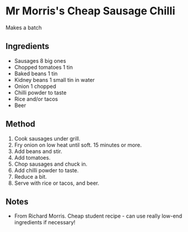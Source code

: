 # Mr Morris's Cheap Sausage Chilli

Makes a batch

## Ingredients

- Sausages 8 big ones
- Chopped tomatoes 1 tin
- Baked beans 1 tin
- Kidney beans 1 small tin in water
- Onion 1 chopped
- Chilli powder to taste
- Rice and/or tacos
- Beer

## Method

1. Cook sausages under grill.
2. Fry onion on low heat until soft. 15 minutes or more.
3. Add beans and stir.
4. Add tomatoes.
5. Chop sausages and chuck in.
6. Add chilli powder to taste.
7. Reduce a bit.
8. Serve with rice or tacos, and beer.

## Notes

- From Richard Morris.  Cheap student recipe - can use really low-end ingredients if necessary!
